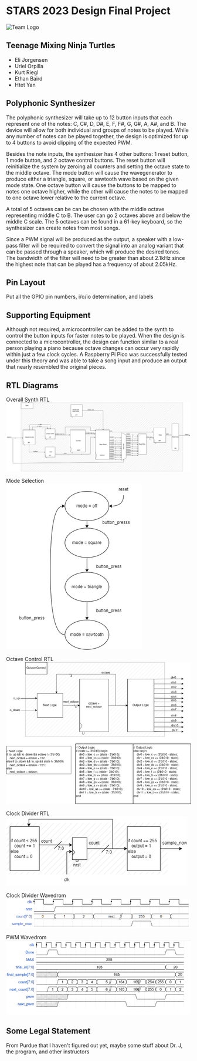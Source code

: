 # STARS 2023 Design Final Project

![Team Logo](https://cdn.discordapp.com/attachments/1118551461463343174/1123393538084831252/Team_Logo_1.png)

## Teenage Mixing Ninja Turtles
* Eli Jorgensen
* Uriel Orpilla
* Kurt Riegl
* Ethan Baird
* Htet Yan

## Polyphonic Synthesizer
The polyphonic synthesizer will take up to 12 button inputs that each represent one of the notes: C, C#, D, D#, E, F, F#, G, G#, A, A#, and B. The device will allow for both individual and groups of notes to be played. While any number of notes can be played together, the design is optimized for up to 4 buttons to avoid clipping of the expected PWM. 

Besides the note inputs, the synthesizer has 4 other buttons: 1 reset button, 1 mode button, and 2 octave control buttons. The reset button will reinitialize the system by zeroing all counters and setting the octave state to the middle octave. The mode button will cause the wavegenerator to produce either a triangle, square, or sawtooth wave based on the given mode state. One octave button will cause the buttons to be mapped to notes one octave higher, while the other will cause the notes to be mapped to one octave lower relative to the current octave. 

A total of 5 octaves can be can be chosen with the middle octave representing middle C to B. The user can go 2 octaves above and below the middle C scale. The 5 octaves can be found in a 61-key keyboard, so the synthesizer can create notes from most songs.

Since a PWM signal will be produced as the output, a speaker with a low-pass filter will be required to convert the signal into an analog variant that can be passed through a speaker, which will produce the desired tones. The bandwidth of the filter will need to be greater than about 2.1kHz since the highest note that can be played has a frequency of about 2.05kHz. 

## Pin Layout
Put all the GPIO pin numbers, i/o/io determination, and labels

## Supporting Equipment
Although not required, a microcontroller can be added to the synth to control the button inputs for faster notes to be played. When the design is connected to a microcontroller, the design can function similar to a real person playing a piano because octave changes can occur very rapidly within just a few clock cycles. A Raspberry Pi Pico was successfully tested under this theory and was able to take a song input and produce an output that nearly resembled the original pieces.

## RTL Diagrams
Overall Synth RTL  
![Synth Top RTL](docs/synth.png)

Mode Selection  
![Mode FSM](docs/mode_select.drawio.png)

Octave Control RTL  
![Octave Control RTL](docs/octave_control.png)

Clock Divider RTL  
![Clock Divider RTL](docs/clock_divider.drawio.png)

Clock Divider Wavedrom  
![Clock Wavedrom](docs/clock_wavedrom.png)

PWM Wavedrom  
![PWM Wavedrom](docs/PWM-wave.png)

## Some Legal Statement
From Purdue that I haven't figured out yet, maybe some stuff about Dr. J, the program, and other instructors
